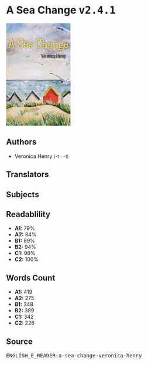 # A Sea Change <kbd>v2.4.1</kbd>

![](./cover.medium.jpg "")

## Authors


 - Veronica Henry <small>(-1 - -1)</small>

## Translators



## Subjects



## Readablility


 - **A1:** 79%
 - **A2:** 84%
 - **B1:** 89%
 - **B2:** 94%
 - **C1:** 98%
 - **C2:** 100%

## Words Count


 - **A1:** 419
 - **A2:** 275
 - **B1:** 348
 - **B2:** 389
 - **C1:** 342
 - **C2:** 226

## Source


<kbd>ENGLISH_E_READER:a-sea-change-veronica-henry</kbd>
